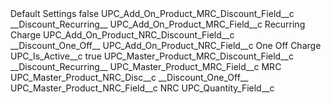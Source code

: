 <?xml version="1.0" encoding="UTF-8"?>
<CustomMetadata xmlns="http://soap.sforce.com/2006/04/metadata" xmlns:xsi="http://www.w3.org/2001/XMLSchema-instance" xmlns:xsd="http://www.w3.org/2001/XMLSchema">
    <label>Default Settings</label>
    <protected>false</protected>
    <values>
        <field>UPC_Add_On_Product_MRC_Discount_Field__c</field>
        <value xsi:type="xsd:string">__Discount_Recurring__</value>
    </values>
    <values>
        <field>UPC_Add_On_Product_MRC_Field__c</field>
        <value xsi:type="xsd:string">Recurring Charge</value>
    </values>
    <values>
        <field>UPC_Add_On_Product_NRC_Discount_Field__c</field>
        <value xsi:type="xsd:string">__Discount_One_Off__</value>
    </values>
    <values>
        <field>UPC_Add_On_Product_NRC_Field__c</field>
        <value xsi:type="xsd:string">One Off Charge</value>
    </values>
    <values>
        <field>UPC_Is_Active__c</field>
        <value xsi:type="xsd:boolean">true</value>
    </values>
    <values>
        <field>UPC_Master_Product_MRC_Discount_Field__c</field>
        <value xsi:type="xsd:string">__Discount_Recurring__</value>
    </values>
    <values>
        <field>UPC_Master_Product_MRC_Field__c</field>
        <value xsi:type="xsd:string">MRC</value>
    </values>
    <values>
        <field>UPC_Master_Product_NRC_Disc__c</field>
        <value xsi:type="xsd:string">__Discount_One_Off__</value>
    </values>
    <values>
        <field>UPC_Master_Product_NRC_Field__c</field>
        <value xsi:type="xsd:string">NRC</value>
    </values>
    <values>
        <field>UPC_Quantity_Field__c</field>
        <value xsi:nil="true"/>
    </values>
</CustomMetadata>
